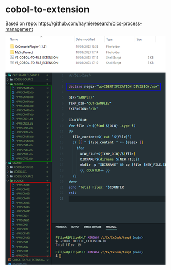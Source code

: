 # cobol-to-extension

Based on repo: https://github.com/haynieresearch/cics-process-management

![...](./workdir.png)
![...](./OUT-RESULT.png)